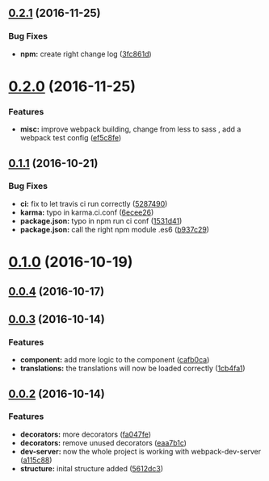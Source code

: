 <a name="0.2.1"></a>
## [0.2.1](https://github.com/schoes/atw-seed/compare/v0.2.0...v0.2.1) (2016-11-25)


### Bug Fixes

* **npm:** create right change log ([3fc861d](https://github.com/schoes/atw-seed/commit/3fc861d))



<a name="0.2.0"></a>
# [0.2.0](https://github.com/schoes/atw-seed/compare/v0.1.1...v0.2.0) (2016-11-25)


### Features

* **misc:** improve webpack building, change from less to sass , add a webpack test config ([ef5c8fe](https://github.com/schoes/atw-seed/commit/ef5c8fe))



<a name="0.1.1"></a>
## [0.1.1](https://github.com/schoes/atw-seed/compare/v0.1.0...v0.1.1) (2016-10-21)


### Bug Fixes

* **ci:** fix to let travis ci run correctly ([5287490](https://github.com/schoes/atw-seed/commit/5287490))
* **karma:**  typo in karma.ci.conf ([6ecee26](https://github.com/schoes/atw-seed/commit/6ecee26))
* **package.json:**  typo in npm run ci conf ([1531d41](https://github.com/schoes/atw-seed/commit/1531d41))
* **package.json:** call the right npm module .es6 ([b937c29](https://github.com/schoes/atw-seed/commit/b937c29))



<a name="0.1.0"></a>
# [0.1.0](https://github.com/schoes/atw-seed/compare/v0.0.4...v0.1.0) (2016-10-19)



<a name="0.0.4"></a>
## [0.0.4](https://github.com/schoes/atw-seed/compare/v0.0.3...v0.0.4) (2016-10-17)



<a name="0.0.3"></a>
## [0.0.3](https://github.com/schoes/atw-seed/compare/v0.0.2...v0.0.3) (2016-10-14)


### Features

* **component:** add more logic to the component ([cafb0ca](https://github.com/schoes/atw-seed/commit/cafb0ca))
* **translations:** the translations will now be loaded correctly ([1cb4fa1](https://github.com/schoes/atw-seed/commit/1cb4fa1))



<a name="0.0.2"></a>
## [0.0.2](https://github.com/schoes/atw-seed/compare/5612dc3...v0.0.2) (2016-10-14)


### Features

* **decorators:** more decorators ([fa047fe](https://github.com/schoes/atw-seed/commit/fa047fe))
* **decorators:** remove unused decorators ([eaa7b1c](https://github.com/schoes/atw-seed/commit/eaa7b1c))
* **dev-server:** now the whole project is working with webpack-dev-server ([a115c88](https://github.com/schoes/atw-seed/commit/a115c88))
* **structure:** inital structure added ([5612dc3](https://github.com/schoes/atw-seed/commit/5612dc3))



